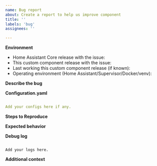 ```yaml
---
name: Bug report
about: Create a report to help us improve component
title: ''
labels: 'bug'
assignees: ''

---
```


<!-- Please READ THIS FIRST

Before opening a new issue, please check if a similar one is already open

DO NOT DELETE ANY TEXT from this template! Otherwise, your issue may be closed without comment.

Please check if the bug is already reported and add more information there instead of creating a new report.

-->

**Environment**
<!--
If you are not using the newest release, download and try that before opening an issue.
If you are unsure about the release check the manifest.json file of this component.
-->

- Home Assistant Core release with the issue:
- This custom component release with the issue:
- Last working this custom component release (if known):
- Operating environment (Home Assistant/Supervisor/Docker/venv):

**Describe the bug**
<!--
  Make a brief description of the problem you are experiencing
-->


**Configuration.yaml**
```yaml

Add your configs here if any.

```

**Steps to Reproduce**
<!--
  Please list the steps needed to reproduce the issue
-->


**Expected behavior**
<!--
  Insert a brief description of the expected behavior is
-->


**Debug log**
<!--
  To enable debug logs check "Troubleshooting" section of README of this component
  or this https://www.home-assistant.io/components/logger/
-->
```text

Add your logs here.

```

**Additional context**
<!--
  Add any other context about the problem here.
-->
